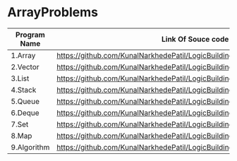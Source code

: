 # ArrayProblems

| Program Name             | Link Of Souce code                                                                   |
| ----------------- | ------------------------------------------------------------------ |
1.Array   |https://github.com/KunalNarkhedePatil/LogicBuilding/blob/main/STL/Array.cpp
2.Vector   |https://github.com/KunalNarkhedePatil/LogicBuilding/blob/main/STL/vector.cpp
3.List   |https://github.com/KunalNarkhedePatil/LogicBuilding/blob/main/STL/List.cpp
4.Stack   |https://github.com/KunalNarkhedePatil/LogicBuilding/blob/main/STL/Stack.cpp
5.Queue   |https://github.com/KunalNarkhedePatil/LogicBuilding/blob/main/STL/Queue.cpp
6.Deque   |https://github.com/KunalNarkhedePatil/LogicBuilding/blob/main/STL/Deque.cpp
7.Set   |https://github.com/KunalNarkhedePatil/LogicBuilding/blob/main/STL/Set.cpp
8.Map   |https://github.com/KunalNarkhedePatil/LogicBuilding/blob/main/STL/Map.cpp
9.Algorithm   |https://github.com/KunalNarkhedePatil/LogicBuilding/blob/main/STL/Algorithm.cpp


